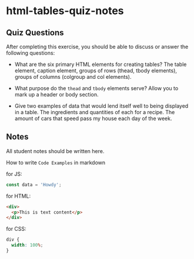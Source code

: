 # html-tables-quiz-notes

## Quiz Questions

After completing this exercise, you should be able to discuss or answer the following questions:

- What are the six primary HTML elements for creating tables?
  The table element, caption element, groups of rows (thead, tbody elements), groups of columns (colgroup and col elements).

- What purpose do the `thead` and `tbody` elements serve?
  Allow you to mark up a header or body section.

- Give two examples of data that would lend itself well to being displayed in a table.
  The ingredients and quantities of each for a recipe. The amount of cars that speed pass my house each day of the week.

## Notes

All student notes should be written here.

How to write `Code Examples` in markdown

for JS:

```javascript
const data = 'Howdy';
```

for HTML:

```html
<div>
  <p>This is text content</p>
</div>
```

for CSS:

```css
div {
  width: 100%;
}
```

